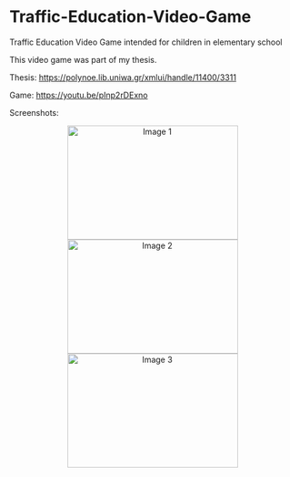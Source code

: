 # Traffic-Education-Video-Game
Traffic Education Video Game intended for children in elementary school

This video game was part of my thesis.

Thesis:
https://polynoe.lib.uniwa.gr/xmlui/handle/11400/3311

Game:
https://youtu.be/pInp2rDExno

Screenshots: <br>
<div align="center">
  <img src="https://github.com/josezapiz/Traffic-Education-Video-Game/assets/101471178/162270a3-82ab-421a-b2e1-7b810cecd054" width="300" height="200" alt="Image 1">
  <img src="https://github.com/josezapiz/Traffic-Education-Video-Game/assets/101471178/8332d29b-ad56-49ff-ab7f-c9bf09cacb82" width="300" height="200" alt="Image 2">
  <img src="https://github.com/josezapiz/Traffic-Education-Video-Game/assets/101471178/e0f06f39-3997-4f0b-bfe1-c4693d9a0520" width="300" height="200" alt="Image 3">
</div>
